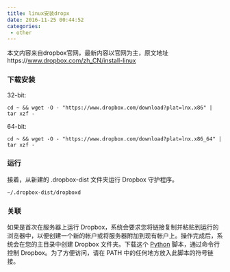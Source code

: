```yaml
---
title: linux安装dropx
date: 2016-11-25 00:44:52
categories: 
 - other
---
```

本文内容来自dropbox官网，最新内容以官网为主，原文地址https://www.dropbox.com/zh_CN/install-linux
### 下载安装
32-bit:

`cd ~ && wget -O - "https://www.dropbox.com/download?plat=lnx.x86" | tar xzf -`

64-bit:

`cd ~ && wget -O - "https://www.dropbox.com/download?plat=lnx.x86_64" | tar xzf -`

### 运行
接着，从新建的 .dropbox-dist 文件夹运行 Dropbox 守护程序。

`~/.dropbox-dist/dropboxd`

### 关联
如果是首次在服务器上运行 Dropbox，系统会要求您将链接复制并粘贴到运行的浏览器中，以便创建一个新的帐户或将服务器附加到现有帐户上。操作完成后，系统会在您的主目录中创建 Dropbox 文件夹。下载这个 [Python][1] 脚本，通过命令行控制 Dropbox。为了方便访问，请在 PATH 中的任何地方放入此脚本的符号链接。


[1]:https://www.dropbox.com/download?dl=packages/dropbox.py